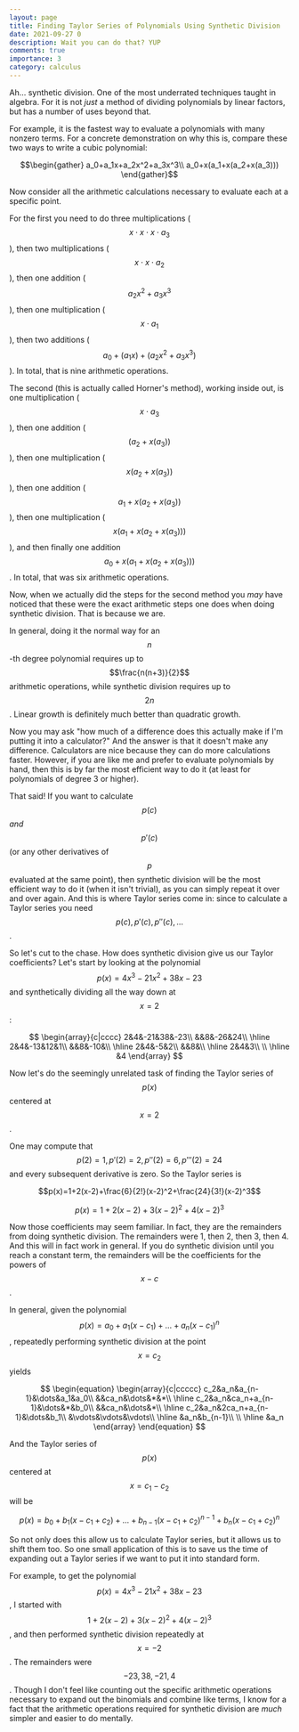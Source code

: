 ```yaml
---
layout: page
title: Finding Taylor Series of Polynomials Using Synthetic Division
date: 2021-09-27 0
description: Wait you can do that? YUP
comments: true
importance: 3
category: calculus
---
```


Ah... synthetic division. One of the most underrated techniques taught in algebra. For it is not *just* a method of dividing polynomials by linear factors, but has a number of uses beyond that.

For example, it is the fastest way to evaluate a polynomials with many nonzero terms. For a concrete demonstration on why this is, compare these two ways to write a cubic polynomial:

$$\begin{gather}
a_0+a_1x+a_2x^2+a_3x^3\\
a_0+x(a_1+x(a_2+x(a_3)))
\end{gather}$$

Now consider all the arithmetic calculations necessary to evaluate each at a specific point.

For the first you need to do three multiplications ($$x\cdot x\cdot x\cdot a_3$$), then two multiplications ($$x\cdot x\cdot a_2$$), then one addition ($$a_2x^2+a_3x^3$$), then one multiplication ($$x\cdot a_1$$), then two additions ($$a_0+(a_1x)+(a_2x^2+a_3x^3)$$). In total, that is nine arithmetic operations.

The second (this is actually called Horner's method), working inside out, is one multiplication ($$x\cdot a_3$$), then one addition ($$(a_2+x(a_3))$$), then one multiplication ($$x(a_2+x(a_3))$$), then one addition ($$a_1+x(a_2+x(a_3))$$), then one multiplication ($$x(a_1+x(a_2+x(a_3)))$$), and then finally one addition $$a_0+x(a_1+x(a_2+x(a_3)))$$. In total, that was six arithmetic operations.

Now, when we actually did the steps for the second method you *may* have noticed that these were the exact arithmetic steps one does when doing synthetic division. That is because we are.

In general, doing it the normal way for an $$n$$-th degree polynomial requires up to $$\frac{n(n+3)}{2}$$ arithmetic operations, while synthetic division requires up to $$2n$$. Linear growth is definitely much better than quadratic growth.

Now you may ask "how much of a difference does this actually make if I'm putting it into a calculator?" And the answer is that it doesn't make any difference. Calculators are nice because they can do more calculations faster. However, if you are like me and prefer to evaluate polynomials by hand, then this is by far the most efficient way to do it (at least for polynomials of degree 3 or higher).

That said! If you want to calculate $$p(c)$$ *and* $$p'(c)$$ (or any other derivatives of $$p$$ evaluated at the same point), then synthetic division will be the most efficient way to do it (when it isn't trivial), as you can simply repeat it over and over again. And this is where Taylor series come in: since to calculate a Taylor series you need $$p(c),p'(c),p''(c),\ldots$$.

So let's cut to the chase. How does synthetic division give us our Taylor coefficients? Let's start by looking at the polynomial $$p(x)=4x^3-21x^2+38x-23$$ and synthetically dividing all the way down at $$x=2$$:

$$
\begin{array}{c|cccc}
2&4&-21&38&-23\\
&&8&-26&24\\
\hline
2&4&-13&12&1\\
&&8&-10&\\
\hline
2&4&-5&2\\
&&8&\\
\hline
2&4&3\\
\\
\hline
&4
\end{array}
$$

Now let's do the seemingly unrelated task of finding the Taylor series of $$p(x)$$ centered at $$x=2$$.

One may compute that $$p(2)=1,p'(2)=2,p''(2)=6,p'''(2)=24$$ and every subsequent derivative is zero. So the Taylor series is

$$p(x)=1+2(x-2)+\frac{6}{2!}(x-2)^2+\frac{24}{3!}(x-2)^3$$

$$p(x)=1+2(x-2)+3(x-2)^2+4(x-2)^3$$

Now those coefficients may seem familiar. In fact, they are the remainders from doing synthetic division. The remainders were 1, then 2, then 3, then 4. And this will in fact work in general. If you do synthetic division until you reach a constant term, the remainders will be the coefficients for the powers of $$x-c$$.

In general, given the polynomial $$p(x)=a_0+a_1(x-c_1)+\ldots+a_n(x-c_1)^n$$, repeatedly performing synthetic division at the point $$x=c_2$$ yields

$$
\begin{equation}
\begin{array}{c|ccccc}
c_2&a_n&a_{n-1}&\dots&a_1&a_0\\
&&ca_n&\dots&*&*\\
\hline
c_2&a_n&ca_n+a_{n-1}&\dots&*&b_0\\
&&ca_n&\dots&*\\
\hline
c_2&a_n&2ca_n+a_{n-1}&\dots&b_1\\
&\vdots&\vdots&\vdots\\
\hline
&a_n&b_{n-1}\\
\\
\hline
&a_n
\end{array}
\end{equation}
$$

And the Taylor series of $$p(x)$$ centered at $$x=c_1-c_2$$ will be

$$
\begin{equation}
p(x)=b_0+b_1(x-c_1+c_2)+\ldots+b_{n-1}(x-c_1+c_2)^{n-1}+b_n(x-c_1+c_2)^n
\end{equation}
$$

So not only does this allow us to calculate Taylor series, but it allows us to shift them too. So one small application of this is to save us the time of expanding out a Taylor series if we want to put it into standard form.

For example, to get the polynomial $$p(x)=4x^3-21x^2+38x-23$$, I started with $$1+2(x-2)+3(x-2)^2+4(x-2)^3$$, and then performed synthetic division repeatedly at $$x=-2$$. The remainders were $$-23,38,-21,4$$. Though I don't feel like counting out the specific arithmetic operations necessary to expand out the binomials and combine like terms, I know for a fact that the arithmetic operations required for synthetic division are *much* simpler and easier to do mentally.
